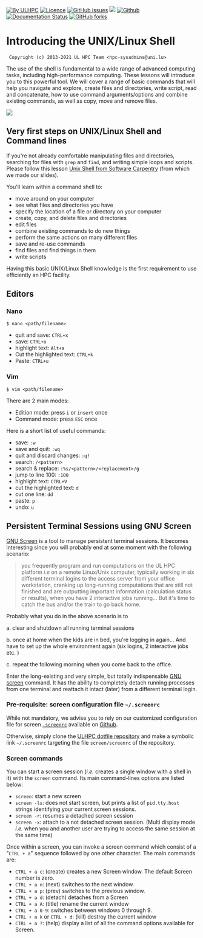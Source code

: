 [![By ULHPC](https://img.shields.io/badge/by-ULHPC-blue.svg)](https://hpc.uni.lu) [![Licence](https://img.shields.io/badge/license-GPL--3.0-blue.svg)](http://www.gnu.org/licenses/gpl-3.0.html) [![GitHub issues](https://img.shields.io/github/issues/ULHPC/tutorials.svg)](https://github.com/ULHPC/tutorials/issues/) [![](https://img.shields.io/badge/slides-PDF-red.svg)](https://github.com/ULHPC/tutorials/raw/devel/linux-shell/slides.pdf) [![Github](https://img.shields.io/badge/sources-github-green.svg)](https://github.com/ULHPC/tutorials/tree/devel/linux-shell/) [![Documentation Status](http://readthedocs.org/projects/ulhpc-tutorials/badge/?version=latest)](http://ulhpc-tutorials.readthedocs.io/en/latest/linux-shell/) [![GitHub forks](https://img.shields.io/github/stars/ULHPC/tutorials.svg?style=social&label=Star)](https://github.com/ULHPC/tutorials)                                                                                                                                                                                                           

# Introducing the UNIX/Linux Shell

     Copyright (c) 2013-2021 UL HPC Team <hpc-sysadmins@uni.lu>

The use of the shell is fundamental to a wide range of advanced computing tasks, including high-performance computing. These lessons will introduce you to this powerful tool.
We will cover a range of basic commands that will help you navigate and explore, create files and directories, write script, read and concatenate, how to use command arguments/options and combine existing commands, as well as copy, move and remove files.

 [![](https://github.com/ULHPC/tutorials/raw/devel/linux-shell/cover_slides.png)](https://github.com/ULHPC/tutorials/raw/linux-shell/slides.pdf)

## Very first steps on UNIX/Linux Shell and Command lines

If you're not already comfortable manipulating files and directories, searching for files with `grep` and `find`, and writing simple loops and scripts. Please follow this lesson [Unix Shell from Software Carpentry](https://swcarpentry.github.io/shell-novice/) (from which we made our slides).

You'll learn within a command shell to:

* move around on your computer
* see what files and directories you have
* specify the location of a file or directory on your computer
* create, copy, and delete files and directories
* edit files
* combine existing commands to do new things
* perform the same actions on many different files
* save and re-use commands
* find files and find things in them
* write scripts

Having this basic UNIX/Linux Shell knowledge is the first requirement to use efficiently an HPC facility.

## Editors
### Nano

`$ nano <path/filename>`

* quit and save: `CTRL+x`
* save: `CTRL+o`
* highlight text: `Alt+a`
* Cut the highlighted text: `CTRL+k`
* Paste: `CTRL+u`


### Vim

`$ vim <path/filename>`

There are 2 main modes:

* Edition mode: press `i` or `insert` once
* Command mode: press `ESC` once

Here is a short list of useful commands:

* save: `:w`
* save and quit: `:wq`
* quit and discard changes: `:q!`
* search: `/<pattern>`
* search & replace: `:%s/<pattern>/<replacement>/g`
* jump to line 100: `:100`
* highlight text: `CTRL+V`
* cut the highlighted text: `d`
* cut one line: `dd`
* paste: `p`
* undo: `u`

## Persistent Terminal Sessions using GNU Screen

[GNU Screen](http://www.gnu.org/software/screen/) is a tool to manage persistent terminal sessions.
It becomes interesting since you will probably end at some moment with the following  scenario:

> you frequently program and run computations on the UL HPC platform _i.e_ on a remote Linux/Unix computer, typically working in six different terminal logins to the access server from your office workstation, cranking up long-running computations that are still not finished and are outputting important information (calculation status or results), when you have 2 interactive jobs running... But it's time to catch the bus and/or the train to go back home.

Probably what you do in the above scenario is to

a. clear and shutdown all running terminal sessions

b. once at home when the kids are in bed, you're logging in again... And have to set up the whole environment again (six logins, 2 interactive jobs etc. )

c. repeat the following morning when you come back to the office.

Enter the long-existing and very simple, but totally indispensable [GNU screen](http://www.gnu.org/software/screen/) command. It has the ability to completely detach running processes from one terminal and reattach it intact (later) from a different terminal login.

### Pre-requisite: screen configuration file `~/.screenrc`

While not mandatory, we advise you to rely on our customized configuration file for screen [`.screenrc`](https://github.com/ULHPC/dotfiles/blob/master/screen/.screenrc) available on [Github](https://github.com/ULHPC/dotfiles/blob/master/screen/.screenrc).

Otherwise, simply clone the [ULHPC dotfile repository](https://github.com/ULHPC/dotfiles/) and make a symbolic link `~/.screenrc` targeting the file `screen/screenrc` of the repository.

### Screen commands

You can start a screen session (_i.e._ creates a single window with a shell in it) with the `screen` command.
Its main command-lines options are listed below:

* `screen`: start a new screen
* `screen -ls`: does not start screen, but prints a list of `pid.tty.host` strings identifying your current screen sessions.
* `screen -r`: resumes a detached screen session
* `screen -x`: attach to a not detached screen session. (Multi display mode _i.e._ when you and another user are trying to access the same session at the same time)


Once within a screen, you can invoke a screen command which consist of a "`CTRL + a`" sequence followed by one other character. The main commands are:

* `CTRL + a c`: (create) creates a new Screen window. The default Screen number is zero.
* `CTRL + a n`: (next) switches to the next window.
* `CTRL + a p`: (prev) switches to the previous window.
* `CTRL + a d`: (detach) detaches from a Screen
* `CTRL + a A`: (title) rename the current window
* `CTRL + a 0-9`: switches between windows 0 through 9.
* `CTRL + a k` or `CTRL + d`: (kill) destroy the current window
* `CTRL + a ?`: (help) display a list of all the command options available for Screen.
